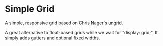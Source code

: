 Simple Grid
===========

A simple, responsive grid based on Chris Nager's [ungrid](https://github.com/chrisnager/ungrid).

A great alternative to float-based grids while we wait for "display: grid;". It simply adds gutters and optional fixed widths.
